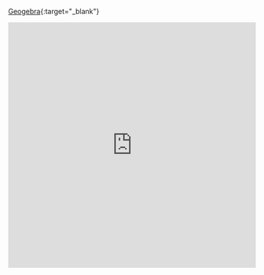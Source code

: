 
[Geogebra](./geogebra-export.html){:target="_blank"}

<iframe src="https://learningapps.org/watch?app=20082690" style="border:0px;width:100%;height:500px" allowfullscreen="true" webkitallowfullscreen="true" mozallowfullscreen="true"></iframe>
